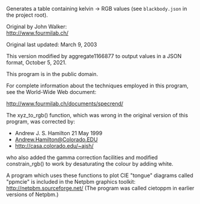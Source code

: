 Generates a table containing kelvin -> RGB values (see
`blackbody.json` in the project root).

Original by John Walker:<br>
http://www.fourmilab.ch/

Original last updated: March 9, 2003

This version modified by aggregate1166877 to output values
in a JSON format, October 5, 2021.

This program is in the public domain.

For complete information about the techniques employed in
this program, see the World-Wide Web document:

http://www.fourmilab.ch/documents/specrend/

The xyz_to_rgb() function, which was wrong in the original
version of this program, was corrected by:

* Andrew J. S. Hamilton 21 May 1999
* Andrew.Hamilton@Colorado.EDU
* http://casa.colorado.edu/~ajsh/

who also added the gamma correction facilities and
modified constrain_rgb() to work by desaturating the
colour by adding white.

A program which uses these functions to plot CIE
"tongue" diagrams called "ppmcie" is included in
the Netpbm graphics toolkit:
http://netpbm.sourceforge.net/
(The program was called cietoppm in earlier
versions of Netpbm.)
